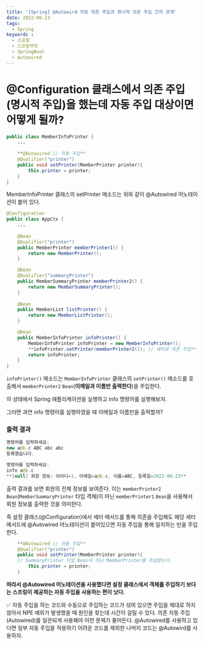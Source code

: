 ```yaml
---
title: '[Spring] @Autowird 자동 의존 주입과 명시적 의존 주입 간의 관계'
date: 2022-06-23
tags:
  - Spring
keywords :
  - 스프링
  - 스프링부트
  - SpringBoot
  - Autowired
---
```

# @Configuration  클래스에서 의존 주입(명시적 주입)을 했는데 자동 주입 대상이면 어떻게 될까?

```java
public class MemberInfoPrinter {
	...
	
	**@Autowired // 자동 주입**
	@Qualifier("printer")
	public void setPrinter(MemberPrinter printer){
		this.printer = printer;
	}
}
```

MemberInfoPrinter 클래스의 setPrinter 메소드는 위와 같이 @Autowired 어노테이션이 붙어 있다.

```java
@Configuration
public class AppCtx {
	...
	
	@Bean
	@Qualifier("printer")
	public MemberPrinter memberPrinter1() {
		return new MemberPrinter();
	}

	@Bean
	@Qualifier("summaryPrinter")
	public MemberSummaryPrinter memberPrinter2() {
		return new MemberSummaryPrinter();
	}
	
	@Bean
	public MemberList listPrinter() {
		return new MemberListPrinter();
	}

	@Bean
	public MemberInfoPrinter infoPrinter() {
		MemberInfoPrinter infoPrinter = new MemberInfoPrinter();
		**infoPrinter.setPrinter(memberPrinter2()); // 세터로 의존 주입**
		return infoPrinter;
	}
}
```

`infoPrinter()` 메소드는 `MemberInfoPrinter` 클래스의 `setPrinter()` 메소드를 호출해서 `memberPrinter2` `Bean`(**이메일과 이름만 출력한다**)을 주입한다.

이 상태에서 Spring 애플리케이션을 실행하고 info 명령어를 실행해보자.

그러면 과연 info 명령어를 실행하였을 때 이메일과 이름만을 출력할까?

### 출력 결과

```java
명령어를 입력하세요:
new a@b.c ABC abc abc
등록했습니다.

명령어를 입력하세요:
info a@b.c
**[null] 회원 정보: 아이디=1, 이메일=a@b.c, 이름=ABC, 등록일=2022-06-23**
```

출력 결과를 보면 회원의 전체 정보를 보여준다. 이는 `memberPrinter2` `Bean`(`MemberSummaryPrinter` 타입 객체)이 아닌 `memberPrinter1` `Bean`을 사용해서 회원 정보를 출력한 것을 의미한다.

즉 설정 클래스(@Configuration)에서 세터 메서드를 통해 의존을 주입해도 해당 세터 메서드에 @Autowired 어노테이션이 붙어있으면 자동 주입을 통해 일치하는 빈을 주입한다.

```java
	**@Autowired // 자동 주입**
	@Qualifier("printer")
	public void setPrinter(MemberPrinter printer){ 
	// SummaryPrinter 타입 Bean이 아닌 MemberPrinter를 주입받는다.
		this.printer = printer;
	}

```

**따라서 @Autowired 어노테이션을 사용했다면 설정 클래스에서 객체를 주입하기 보다는 스프링이 제공하는 자동 주입을 사용하는 편이 낫다.**

<aside>
✅ 자동 주입을 하는 코드와 수동으로 주입하는 코드가 섞여 있으면 주입을 제대로 하지 않아서 NPE 예외가 발생했을 때 원인을 찾는데 시간이 걸릴 수 있다. 의존 자동 주입(Autowired)를 일관되게 사용해야 이런 문제가 줄어든다. @Autowired를 사용하고 있다면 일부 자동 주입을 적용하기 어려운 코드를 제외한 나머지 코드는 @Autowird를 사용하자.

</aside>